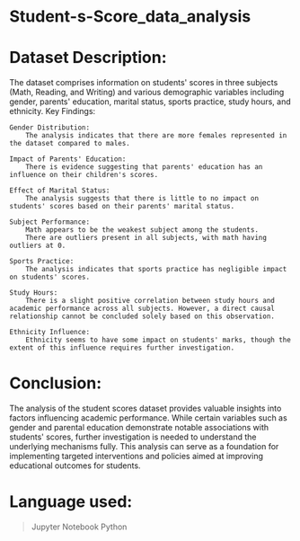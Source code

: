 # Student-s-Score_data_analysis

# Dataset Description:

The dataset comprises information on students' scores in three subjects (Math, Reading, and Writing) and various demographic variables including gender, parents' education, marital status, sports practice, study hours, and ethnicity.
Key Findings:

    Gender Distribution:
        The analysis indicates that there are more females represented in the dataset compared to males.

    Impact of Parents' Education:
        There is evidence suggesting that parents' education has an influence on their children's scores.

    Effect of Marital Status:
        The analysis suggests that there is little to no impact on students' scores based on their parents' marital status.

    Subject Performance:
        Math appears to be the weakest subject among the students.
        There are outliers present in all subjects, with math having outliers at 0.

    Sports Practice:
        The analysis indicates that sports practice has negligible impact on students' scores.

    Study Hours:
        There is a slight positive correlation between study hours and academic performance across all subjects. However, a direct causal relationship cannot be concluded solely based on this observation.

    Ethnicity Influence:
        Ethnicity seems to have some impact on students' marks, though the extent of this influence requires further investigation.

# Conclusion:

The analysis of the student scores dataset provides valuable insights into factors influencing academic performance. While certain variables such as gender and parental education demonstrate notable associations with students' scores, further investigation is needed to understand the underlying mechanisms fully. This analysis can serve as a foundation for implementing targeted interventions and policies aimed at improving educational outcomes for students.

# Language used:
> Jupyter Notebook
> Python
